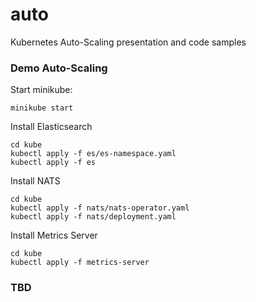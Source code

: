 # auto
Kubernetes Auto-Scaling presentation and code samples

### Demo Auto-Scaling 

Start minikube:
```
minikube start
```

Install Elasticsearch
```
cd kube 
kubectl apply -f es/es-namespace.yaml
kubectl apply -f es
```

Install NATS 
```
cd kube
kubectl apply -f nats/nats-operator.yaml
kubectl apply -f nats/deployment.yaml
```

Install Metrics Server 
```
cd kube
kubectl apply -f metrics-server
```

### TBD
